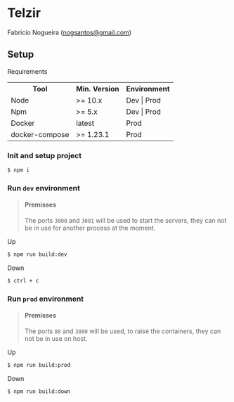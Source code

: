 # Telzir

Fabricio Nogueira (nogsantos@gmail.com)

## Setup

Requirements

<table>
    <tbody>
        <tr>
            <th>Tool</th>
            <th>Min. Version</th>
            <th>Environment</th>
        </tr>
        <tr>
            <td>Node</td>
            <td>>= 10.x</td>
            <td>Dev | Prod</td>
        </tr>
        <tr>
            <td>Npm</td>
            <td>>= 5.x</td>
            <td>Dev | Prod</td>
        </tr>
        <tr>
            <td>Docker</td>
            <td>latest</td>
            <td>Prod</td>
        </tr>
        <tr>
            <td>docker-compose</td>
            <td>>= 1.23.1</td>
            <td>Prod</td>
        </tr>
    </tbody>
</table>

### Init and setup project

```bash
$ npm i
```

### Run `dev` environment

> #### Premisses
> The ports `3000` and `3001` will be used to start the servers, they can not be in use for another process at the moment.

Up

```bash
$ npm run build:dev
```

Down

```bash
$ ctrl + c
```

### Run `prod` environment

> #### Premisses
> The ports `80` and `3000` will be used, to raise the containers, they can not be in use on host.

Up

```bash
$ npm run build:prod
```

Down

```bash
$ npm run build:down
```
